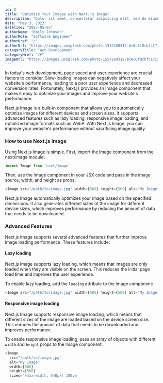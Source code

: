 ```yaml
---
id: 8
title: "Optimize Your Images with Next.js Image"
description: "Dolor sit amet, consectetur adipiscing elit, sed do eiusmod tempor incididunt ut labore et dolore magna aliqua. Ut enim ad minim veniam, quis nostrud exercitation ullamco laboris nisi ut aliquip ex ea commodo consequat."
date: "May 3, 2023"
datetime: "2023-05-03"
authorName: "Emily Johnson"
authorRole: "Software Engineer"
authorHref: "/"
authorUrl: "https://images.unsplash.com/photo-1554280312-bc6c6f8cbfc1?ixlib=rb-4.0.3&ixid=MnwxMjA3fDB8MHxwaG90by1wYWdlfHx8fGVufDB8fHx8&auto=format&fit=crop&w=2100&q=80"
categoryTitle: "Web Development"
categoryHref: "/#"
imageUrl: "https://images.unsplash.com/photo-1554280312-bc6c6f8cbfc1?ixlib=rb-4.0.3&ixid=MnwxMjA3fDB8MHxwaG90by1wYWdlfHx8fGVufDB8fHx8&auto=format&fit=crop&w=2100&q=80"
---
```


In today's web development, page speed and user experience are crucial factors to consider. Slow-loading images can negatively affect your website's performance, leading to a poor user experience and decreased conversion rates. Fortunately, Next.js provides an Image component that makes it easy to optimize your images and improve your website's performance.

Next.js Image is a built-in component that allows you to automatically optimize images for different devices and screen sizes. It supports advanced features such as lazy loading, responsive image loading, and optimized image formats such as WebP. With Next.js Image, you can improve your website's performance without sacrificing image quality.

### How to use Next.js Image

Using Next.js Image is simple. First, import the Image component from the next/image module:

```javascript
import Image from 'next/image'
```

Then, use the Image component in your JSX code and pass in the image source, width, and height as props:

```javascript
<Image src="/path/to/image.jpg" width={500} height={500} alt="My Image" />
```

Next.js Image automatically optimizes your image based on the specified dimensions. It also generates different sizes of the image for different device sizes, which improves performance by reducing the amount of data that needs to be downloaded.

### Advanced Features

Next.js Image supports several advanced features that further improve image loading performance. These features include:

#### Lazy loading

Next.js Image supports lazy loading, which means that images are only loaded when they are visible on the screen. This reduces the initial page load time and improves the user experience.

To enable lazy loading, add the `loading` attribute to the Image component:

```javascript
<Image src="/path/to/image.jpg" width={500} height={500} alt="My Image" loading="lazy" />
```

#### Responsive image loading

Next.js Image supports responsive image loading, which means that different sizes of the image are loaded based on the device screen size. This reduces the amount of data that needs to be downloaded and improves performance.

To enable responsive image loading, pass an array of objects with different `width` and `height` props to the Image component:

```javascript
<Image
  src="/path/to/image.jpg"
  alt="My Image"
  width={500}
  height={500}
  sizes="(max-width: 640px) 100vw